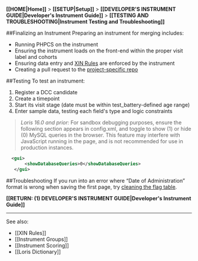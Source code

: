 **[[HOME|Home]]** > **[[SETUP|Setup]]** > **[[DEVELOPER'S INSTRUMENT GUIDE|Developer's Instrument Guide]]** > **[[TESTING AND TROUBLESHOOTING|Instrument Testing and Troubleshooting]]**

##Finalizing an Instrument
Preparing an instrument for merging includes:
* Running PHPCS on the instrument
* Ensuring the instrument loads on the front-end within the proper visit label and cohorts
* Ensuring data entry and [XIN Rules](https://github.com/aces/Loris/wiki/XIN-Rules) are enforced by the instrument
* Creating a pull request to the [project-specific repo](https://github.com/aces/Loris/wiki/Code-Customization#the-project-directory)

##Testing
To test an instrument:

1. Register a DCC candidate
2. Create a timepoint
3. Start its visit stage (date must be within test_battery-defined age range)
4. Enter sample data, testing each field's type and logic constraints

>_Loris 16.0 and prior:_ For sandbox debugging purposes, ensure the following section appears in config.xml, and toggle to show (1) or hide (0) MySQL queries in the browser. This feature may interfere with JavaScript running in the page, and is not recommended for use in production instances.
```xml
  <gui>
       <showDatabaseQueries>0</showDatabaseQueries>
   </gui>
```

##Troubleshooting
If you run into an error where “Date of Administration” format is wrong when saving the first page, try [cleaning the flag table](https://github.com/aces/Loris/wiki/Instrument-Insertion#clean-flag-table).

**[[RETURN: (1) DEVELOPER'S INSTRUMENT GUIDE|Developer's Instrument Guide]]**

----
See also:
* [[XIN Rules]]
* [[Instrument Groups]]
* [[Instrument Scoring]]
* [[Loris Dictionary]]